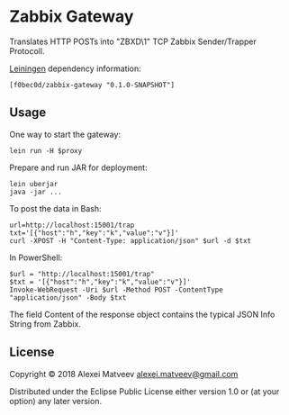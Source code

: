 # Zabbix Gateway

Translates  HTTP   POSTs  into  "ZBXD\1"  TCP   Zabbix  Sender/Trapper
Protocoll.

[Leiningen](https://github.com/technomancy/leiningen) dependency
information:

    [f0bec0d/zabbix-gateway "0.1.0-SNAPSHOT"]

## Usage

One way to start the gateway:

    lein run -H $proxy

Prepare and run JAR for deployment:

    lein uberjar
    java -jar ...

To post the data in Bash:

    url=http://localhost:15001/trap
    txt='[{"host":"h","key":"k","value":"v"}]'
    curl -XPOST -H "Content-Type: application/json" $url -d $txt

In PowerShell:

    $url = "http://localhost:15001/trap"
    $txt = '[{"host":"h","key":"k","value":"v"}]'
    Invoke-WebRequest -Uri $url -Method POST -ContentType "application/json" -Body $txt

The field  Content of  the response object  contains the  typical JSON
Info String from Zabbix.

## License

Copyright © 2018 Alexei Matveev <alexei.matveev@gmail.com>

Distributed under the Eclipse Public License either version 1.0 or (at
your option) any later version.
